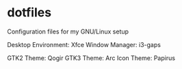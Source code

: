 # dotfiles
Configuration files for my GNU/Linux setup

Desktop Environment: Xfce
Window Manager: i3-gaps

GTK2 Theme: Qogir
GTK3 Theme: Arc 
Icon Theme: Papirus
